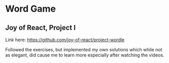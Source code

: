 # Word Game

## Joy of React, Project I

Link here: https://github.com/joy-of-react/project-wordle

Followed the exercises, but implemented my own solutions which while not as elegant, did cause me to learn more especially after watching the videos. 
